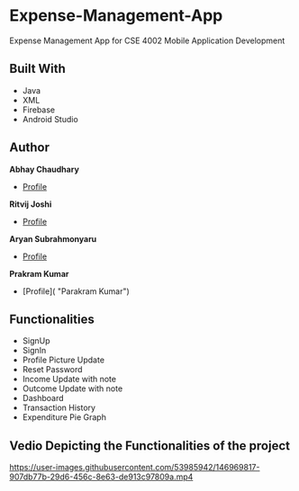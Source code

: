 # Expense-Management-App
Expense Management App for CSE 4002 Mobile Application Development

## Built With

- Java
- XML
- Firebase
- Android Studio

## Author

**Abhay Chaudhary**

- [Profile](https://github.com/Abhayindia "Abhay Chaudhary")

**Ritvij Joshi**

- [Profile](https://github.com/ritvijrj "Ritvij Joshi")

**Aryan Subrahmonyaru**

- [Profile](https://github.com/Aryan999900 "Aryan Subrahmonyaru")

**Prakram Kumar**

- [Profile]( "Parakram Kumar")

## Functionalities

- SignUp
- SignIn
- Profile Picture Update
- Reset Password
- Income Update with note
- Outcome Update with note
- Dashboard
- Transaction History
- Expenditure Pie Graph

## Vedio Depicting the Functionalities of the project

https://user-images.githubusercontent.com/53985942/146969817-907db77b-29d6-456c-8e63-de913c97809a.mp4

